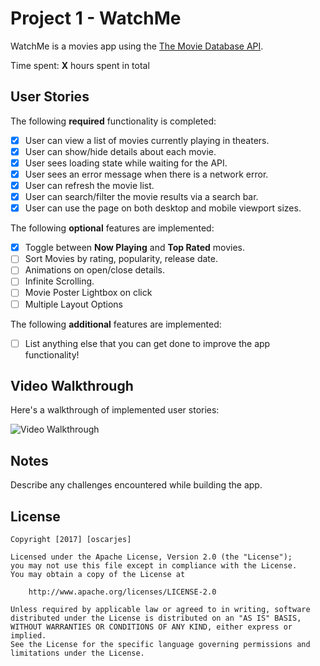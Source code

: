 # Project 1 - WatchMe

WatchMe is a movies app using the [The Movie Database API](http://docs.themoviedb.apiary.io/#).

Time spent: **X** hours spent in total

## User Stories

The following **required** functionality is completed:

- [x] User can view a list of movies currently playing in theaters.
- [x] User can show/hide details about each movie.
- [x] User sees loading state while waiting for the API.
- [x] User sees an error message when there is a network error.
- [x] User can refresh the movie list.
- [x] User can search/filter the movie results via a search bar.
- [x] User can use the page on both desktop and mobile viewport sizes.

The following **optional** features are implemented:

- [x] Toggle between **Now Playing** and **Top Rated** movies.
- [ ] Sort Movies by rating, popularity, release date.
- [ ] Animations on open/close details.
- [ ] Infinite Scrolling.
- [ ] Movie Poster Lightbox on click
- [ ] Multiple Layout Options

The following **additional** features are implemented:

- [ ] List anything else that you can get done to improve the app functionality!

## Video Walkthrough

Here's a walkthrough of implemented user stories:

<img src='http://i.imgur.com/link/to/your/gif/file.gif' title='Video Walkthrough' width='' alt='Video Walkthrough' />

## Notes

Describe any challenges encountered while building the app.

## License

    Copyright [2017] [oscarjes]

    Licensed under the Apache License, Version 2.0 (the "License");
    you may not use this file except in compliance with the License.
    You may obtain a copy of the License at

        http://www.apache.org/licenses/LICENSE-2.0

    Unless required by applicable law or agreed to in writing, software
    distributed under the License is distributed on an "AS IS" BASIS,
    WITHOUT WARRANTIES OR CONDITIONS OF ANY KIND, either express or implied.
    See the License for the specific language governing permissions and
    limitations under the License.